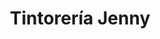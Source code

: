---
title: "Tintorería Jenny"
url: /ciudad-autonoma-de-buenos-aires/tintoreria-jenny/
shop: lavandería
---